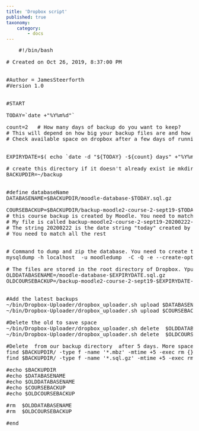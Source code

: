 ```yaml
---
title: 'Dropbox script'
published: true
taxonomy:
    category:
        - docs
---
```


<pre>
    #!/bin/bash

# Created on Oct 26, 2019, 8:37:00 PM


#Author = JamesSteerforth
#Version 1.0


#START

TODAY=`date +"%Y%m%d"`

count=2   # How many days of backup do you want to keep?
# This will depend on how big your backup files are and how much space you have on dropbox
# Check available space on dropbox after a few days of running


EXPIRYDATE=$( echo `date -d "${TODAY} -${count} days" +"%Y%m%d"`)

# create this directory if it doesn't already exist ie mkdir ~/backup
BACKUPDIR=~/backup


#define databaseName 
DATABASENAME=$BACKUPDIR/moodle-database-$TODAY.sql.gz

COURSEBACKUP=$BACKUPDIR/backup-moodle2-course-2-sept19-$TODAY-2353.mbz
# this course backup is created by Moodle. You need to match the name in this area.
# My file is called backup-moodle2-course-2-sept19-20200222-2353.mbz
# The string 20200222 is the date string "today" created by this script. 
# You need to match all the rest


# Command to dump and zip the database. You need to create the .my.cnf file for user moodledump file to avoid the password 
mysqldump -h localhost  -u moodledump  -C -Q -e --create-options moodle | gzip > $DATABASENAME

# The files are stored in the root directory of Dropbox. Ypu may need to adjust.
OLDDATABASENAME=/moodle-database-$EXPIRYDATE.sql.gz
OLDCOURSEBACKUP=/backup-moodle2-course-2-sept19-$EXPIRYDATE-2353.mbz


#Add the latest backups
~/bin/Dropbox-Uploader/dropbox_uploader.sh upload $DATABASENAME /
~/bin/Dropbox-Uploader/dropbox_uploader.sh upload $COURSEBACKUP /

#Delete the old to save space
~/bin/Dropbox-Uploader/dropbox_uploader.sh delete  $OLDDATABASENAME /
~/bin/Dropbox-Uploader/dropbox_uploader.sh delete  $OLDCOURSEBACKUP /

#Delete  from our backup directory  after 5 days. More space than on Dropbox so can afford to keep them longer.
find $BACKUPDIR/ -type f -name '*.mbz' -mtime +5 -exec rm {} \;
find $BACKUPDIR/ -type f -name '*.sql.gz' -mtime +5 -exec rm {} \;

#echo $BACKUPDIR
#echo $DATABASENAME
#echo $OLDDATABASENAME
#echo $COURSEBACKUP
#echo $OLDCOURSEBACKUP

#rm  $OLDDATABASENAME
#rm  $OLDCOURSEBACKUP

#end 
</pre>   
